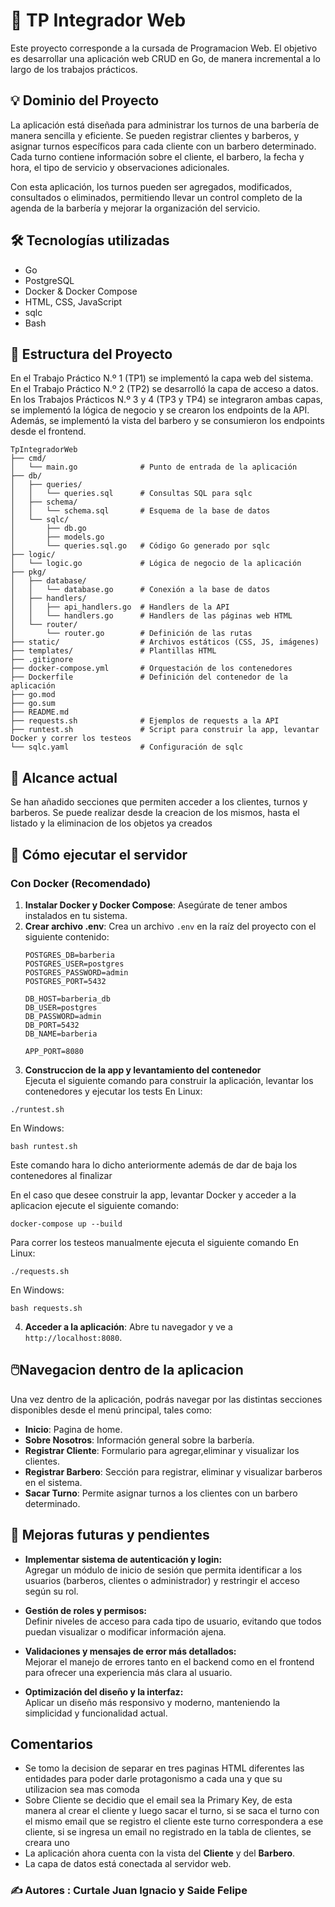 # 📌 TP Integrador Web

Este proyecto corresponde a la cursada de Programacion Web.
El objetivo es desarrollar una aplicación web CRUD en Go, de manera incremental a lo largo de los trabajos prácticos.

## 💡 Dominio del Proyecto

La aplicación está diseñada para administrar los turnos de una barbería de manera sencilla y eficiente.
Se pueden registrar clientes y barberos, y asignar turnos específicos para cada cliente con un barbero determinado. Cada turno contiene información sobre el cliente, el barbero, la fecha y hora, el tipo de servicio y observaciones adicionales.

Con esta aplicación, los turnos pueden ser agregados, modificados, consultados o eliminados, permitiendo llevar un control completo de la agenda de la barbería y mejorar la organización del servicio.

## 🛠️ Tecnologías utilizadas
* Go
* PostgreSQL
* Docker & Docker Compose
* HTML, CSS, JavaScript
* sqlc
* Bash

## 📂 Estructura del Proyecto

En el Trabajo Práctico N.º 1 (TP1) se implementó la capa web del sistema. <br>
En el Trabajo Práctico N.º 2 (TP2) se desarrolló la capa de acceso a datos. <br>
En los Trabajos Prácticos N.º 3 y 4 (TP3 y TP4) se integraron ambas capas, se implementó la lógica de negocio y se crearon los endpoints de la API. Además, se implementó la vista del barbero y se consumieron los endpoints desde el frontend. <br>

    TpIntegradorWeb
    ├── cmd/
    │   └── main.go              # Punto de entrada de la aplicación
    ├── db/
    │   ├── queries/
    │   │   └── queries.sql      # Consultas SQL para sqlc
    │   ├── schema/
    │   │   └── schema.sql       # Esquema de la base de datos
    │   └── sqlc/
    │       ├── db.go
    │       ├── models.go
    │       └── queries.sql.go   # Código Go generado por sqlc
    ├── logic/
    │   └── logic.go             # Lógica de negocio de la aplicación
    ├── pkg/
    │   ├── database/
    │   │   └── database.go      # Conexión a la base de datos
    │   ├── handlers/
    │   │   ├── api_handlers.go  # Handlers de la API
    │   │   └── handlers.go      # Handlers de las páginas web HTML
    │   └── router/
    │       └── router.go        # Definición de las rutas
    ├── static/                  # Archivos estáticos (CSS, JS, imágenes)
    ├── templates/               # Plantillas HTML
    ├── .gitignore
    ├── docker-compose.yml       # Orquestación de los contenedores
    ├── Dockerfile               # Definición del contenedor de la aplicación
    ├── go.mod
    ├── go.sum
    ├── README.md
    ├── requests.sh              # Ejemplos de requests a la API
    ├── runtest.sh               # Script para construir la app, levantar Docker y correr los testeos
    └── sqlc.yaml                # Configuración de sqlc

## 📍 Alcance actual

Se han añadido secciones que permiten acceder a los clientes, turnos y barberos. Se puede realizar desde la creacion de los mismos, hasta el listado y la eliminacion de los objetos ya creados

## 🚀 Cómo ejecutar el servidor

### Con Docker (Recomendado)

1.  **Instalar Docker y Docker Compose**: Asegúrate de tener ambos instalados en tu sistema.
2.  **Crear archivo .env**: Crea un archivo `.env` en la raíz del proyecto con el siguiente contenido:
    ```
    POSTGRES_DB=barberia
    POSTGRES_USER=postgres
    POSTGRES_PASSWORD=admin
    POSTGRES_PORT=5432

    DB_HOST=barberia_db
    DB_USER=postgres
    DB_PASSWORD=admin
    DB_PORT=5432
    DB_NAME=barberia

    APP_PORT=8080 
    ```
3. **Construccion de la app y levantamiento del contenedor**   
Ejecuta el siguiente comando para construir la aplicación, levantar los contenedores y ejecutar los tests
En Linux:
```
./runtest.sh
```

En Windows:
```
bash runtest.sh
```
Este comando hara lo dicho anteriormente además de dar de baja los contenedores al finalizar

En el caso que desee construir la app, levantar Docker y acceder a la aplicacion ejecute el siguiente comando:
```
docker-compose up --build
```
Para correr los testeos manualmente ejecuta el siguiente comando
En Linux:
```
./requests.sh
```
En Windows:
```
bash requests.sh
```
4.  **Acceder a la aplicación**: Abre tu navegador y ve a `http://localhost:8080`.

## 🖱️Navegacion dentro de la aplicacion
   Una vez dentro de la aplicación, podrás navegar por las distintas secciones disponibles desde el menú principal, tales como:

   * **Inicio**: Pagina de home.
   * **Sobre Nosotros**: Información general sobre la barbería.
   * **Registrar Cliente**: Formulario para agregar,eliminar y visualizar los clientes.
   * **Registrar Barbero**: Sección para registrar, eliminar y visualizar barberos en el sistema.
   * **Sacar Turno**: Permite asignar turnos a los clientes con un barbero determinado.

## 🔧 Mejoras futuras y pendientes

- **Implementar sistema de autenticación y login:**  
  Agregar un módulo de inicio de sesión que permita identificar a los usuarios (barberos, clientes o administrador) y restringir el acceso según su rol.

- **Gestión de roles y permisos:**  
  Definir niveles de acceso para cada tipo de usuario, evitando que todos puedan visualizar o modificar información ajena.

- **Validaciones y mensajes de error más detallados:**  
  Mejorar el manejo de errores tanto en el backend como en el frontend para ofrecer una experiencia más clara al usuario.

- **Optimización del diseño y la interfaz:**  
  Aplicar un diseño más responsivo y moderno, manteniendo la simplicidad y funcionalidad actual.


## Comentarios

*   Se tomo la decision de separar en tres paginas HTML diferentes las entidades para poder darle protagonismo a cada una y que su utilizacion sea mas comoda
*   Sobre Cliente se decidio que el email sea la Primary Key, de esta manera al crear el cliente y luego sacar el turno, si se saca el turno con el mismo email que se registro el cliente este turno correspondera a ese cliente, si se ingresa un email no registrado en la tabla de clientes, se creara uno
*   La aplicación ahora cuenta con la vista del **Cliente** y del **Barbero**.
*   La capa de datos está conectada al servidor web.

### ✍️ Autores : Curtale Juan Ignacio y Saide Felipe
